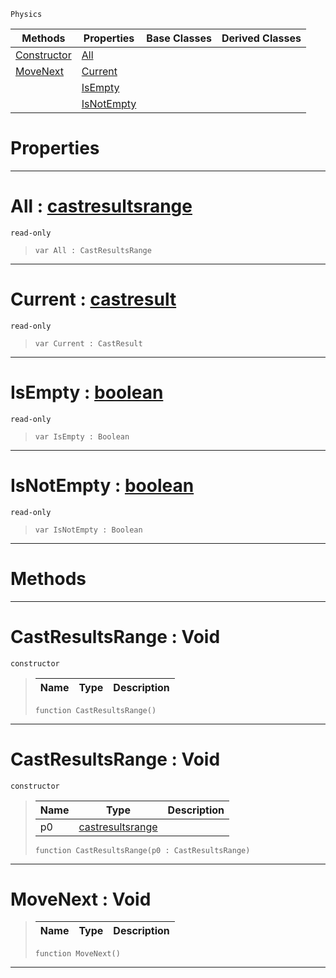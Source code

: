  `Physics`

|Methods|Properties|Base Classes|Derived Classes|
|---|---|---|---|
|[ Constructor](https://github.com/PlasmaEngine/PlasmaDocs/blob/master/code_reference/class_reference/castresultsrange.markdown#castresultsrange-void)|[ All](https://github.com/PlasmaEngine/PlasmaDocs/blob/master/code_reference/class_reference/castresultsrange.markdown#all-plasma-engine-document)| | |
|[ MoveNext](https://github.com/PlasmaEngine/PlasmaDocs/blob/master/code_reference/class_reference/castresultsrange.markdown#movenext-void)|[ Current](https://github.com/PlasmaEngine/PlasmaDocs/blob/master/code_reference/class_reference/castresultsrange.markdown#current-plasma-engine-docu)| | |
| |[ IsEmpty](https://github.com/PlasmaEngine/PlasmaDocs/blob/master/code_reference/class_reference/castresultsrange.markdown#isempty-plasma-engine-docu)| | |
| |[ IsNotEmpty](https://github.com/PlasmaEngine/PlasmaDocs/blob/master/code_reference/class_reference/castresultsrange.markdown#isnotempty-plasma-engine-d)| | |


 #  Properties


---  
 #  All : [castresultsrange](https://github.com/PlasmaEngine/PlasmaDocs/blob/master/code_reference/class_reference/castresultsrange.markdown)

 `read-only`

> 
> ``` lang=cpp, name=Lightning
> var All : CastResultsRange


---  
 #  Current : [castresult](https://github.com/PlasmaEngine/PlasmaDocs/blob/master/code_reference/class_reference/castresult.markdown)

 `read-only`

> 
> ``` lang=cpp, name=Lightning
> var Current : CastResult


---  
 #  IsEmpty : [boolean](https://github.com/PlasmaEngine/PlasmaDocs/blob/master/code_reference/lightning_base_types/boolean.markdown)

 `read-only`

> 
> ``` lang=cpp, name=Lightning
> var IsEmpty : Boolean


---  
 #  IsNotEmpty : [boolean](https://github.com/PlasmaEngine/PlasmaDocs/blob/master/code_reference/lightning_base_types/boolean.markdown)

 `read-only`

> 
> ``` lang=cpp, name=Lightning
> var IsNotEmpty : Boolean


---  
 #  Methods


---  
 #  CastResultsRange : Void

 `constructor`

> 
> |Name|Type|Description|
> |---|---|---|
> ``` lang=cpp, name=Lightning
> function CastResultsRange()
> ``` 


---  
 #  CastResultsRange : Void

 `constructor`

> 
> |Name|Type|Description|
> |---|---|---|
> |p0|[castresultsrange](https://github.com/PlasmaEngine/PlasmaDocs/blob/master/code_reference/class_reference/castresultsrange.markdown)| |
> ``` lang=cpp, name=Lightning
> function CastResultsRange(p0 : CastResultsRange)
> ``` 


---  
 #  MoveNext : Void

> 
> |Name|Type|Description|
> |---|---|---|
> ``` lang=cpp, name=Lightning
> function MoveNext()
> ``` 


---  
 

 
